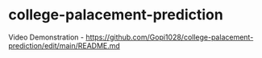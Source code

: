 # college-palacement-prediction
Video Demonstration - https://github.com/Gopi1028/college-palacement-prediction/edit/main/README.md
